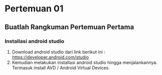 # Pertemuan 01

## Buatlah Rangkuman Pertemuan Pertama

### Installasi android studio

1. Download android studio dari link berikut ini : https://developer.android.com/studio
2. Kemudian melakukan installasi android studio hingga menjalankannya. Termasuk install AVD / Android Virtual Devices.
